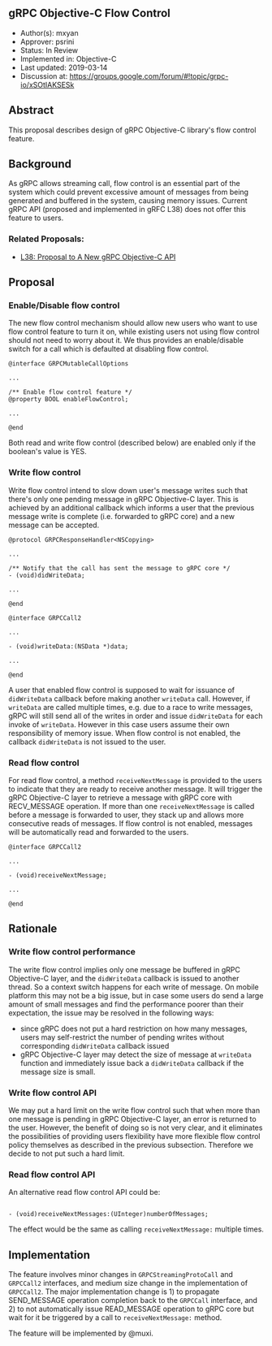 gRPC Objective-C Flow Control
----
* Author(s): mxyan
* Approver: psrini
* Status: In Review
* Implemented in: Objective-C
* Last updated: 2019-03-14
* Discussion at: https://groups.google.com/forum/#!topic/grpc-io/xSOtIAKSESk

## Abstract

This proposal describes design of gRPC Objective-C library's flow control feature.

## Background

As gRPC allows streaming call, flow control is an essential part of the system
which could prevent excessive amount of messages from being generated and
buffered in the system, causing memory issues. Current gRPC API (proposed and
implemented in gRFC L38) does not offer this feature to users.

### Related Proposals: 
* [L38: Proposal to A New gRPC Objective-C
  API](https://github.com/grpc/proposal/blob/master/L38-objc-api-upgrade.md)

## Proposal

### Enable/Disable flow control
The new flow control mechanism should allow new users who want to use flow
control feature to turn it on, while existing users not using flow control
should not need to worry about it. We thus provides an enable/disable switch
for a call which is defaulted at disabling flow control.

```
@interface GRPCMutableCallOptions

...

/** Enable flow control feature */
@property BOOL enableFlowControl;

...

@end
```

Both read and write flow control (described below) are enabled only if the boolean's value is YES.

### Write flow control
Write flow control intend to slow down user's message writes such that there's
only one pending message in gRPC Objective-C layer. This is achieved by an
additional callback which informs a user that the previous message write is
complete (i.e. forwarded to gRPC core) and a new message can be accepted.

```
@protocol GRPCResponseHandler<NSCopying>

...

/** Notify that the call has sent the message to gRPC core */
- (void)didWriteData;

...

@end

@interface GRPCCall2

...

- (void)writeData:(NSData *)data;

...

@end
```
A user that enabled flow control is supposed to wait for issuance of
`didWriteData` callback before making another `writeData` call. However, if
`writeData` are called multiple times, e.g. due to a race to write messages,
gRPC will still send all of the writes in order and issue `didWriteData` for
each invoke of `writeData`. However in this case users assume their own
responsibility of memory issue. When flow control is not enabled, the callback
`didWriteData` is not issued to the user.

### Read flow control
For read flow control, a method `receiveNextMessage` is provided to the users
to indicate that they are ready to receive another message. It will trigger the
gRPC Objective-C layer to retrieve a message with gRPC core with RECV_MESSAGE
operation. If more than one `receiveNextMessage` is called before a message is
forwarded to user, they stack up and allows more consecutive reads of messages.
If flow control is not enabled, messages will be automatically read and
forwarded to the users.

```
@interface GRPCCall2

...

- (void)receiveNextMessage;

...

@end
```

## Rationale

### Write flow control performance
The write flow control implies only one message be buffered in gRPC Objective-C
layer, and the `didWriteData` callback is issued to another thread. So a
context switch happens for each write of message. On mobile platform this may
not be a big issue, but in case some users do send a large amount of small
messages and find the performance poorer than their expectation, the issue may
be resolved in the following ways:
* since gRPC does not put a hard restriction on how many messages, users may
  self-restrict the number of pending writes without corresponding
  `didWriteData` callback issued
* gRPC Objective-C layer may detect the size of message at `writeData` function
  and immediately issue back a `didWriteData` callback if the message size is
  small.

### Write flow control API
We may put a hard limit on the write flow control such that when more than one
message is pending in gRPC Objective-C layer, an error is returned to the user.
However, the benefit of doing so is not very clear, and it eliminates the
possibilities of providing users flexibility have more flexible flow control
policy themselves as described in the previous subsection. Therefore we decide
to not put such a hard limit.

### Read flow control API
An alternative read flow control API could be:
```

- (void)receiveNextMessages:(UInteger)numberOfMessages;

```
The effect would be the same as calling `receiveNextMessage:` multiple times.

## Implementation
The feature involves minor changes in `GRPCStreamingProtoCall` and `GRPCCall2`
interfaces, and medium size change in the implementation of `GRPCCall2`. The
major implementation change is 1) to propagate SEND_MESSAGE operation
completion back to the `GRPCCall` interface, and 2) to not automatically issue
READ_MESSAGE operation to gRPC core but wait for it be triggered by a call to
`receiveNextMessage:` method.

The feature will be implemented by @muxi.
